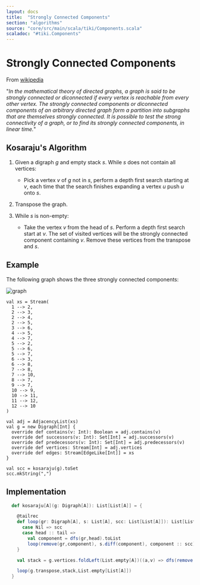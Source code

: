 ```yaml
---
layout: docs 
title:  "Strongly Connected Components"
section: "algorithms"
source: "core/src/main/scala/tiki/Components.scala"
scaladoc: "#tiki.Components"
---
```

# Strongly Connected Components

From [wikipedia](https://en.wikipedia.org/wiki/Strongly_connected_component)

"_In the mathematical theory of directed graphs, a graph is said to be strongly connected or diconnected if
 every vertex is reachable from every other vertex. The strongly connected components or diconnected
  components of an arbitrary directed graph form a partition into subgraphs that are 
  themselves strongly connected. It is possible to test the strong connectivity of a graph, 
  or to find its strongly connected components, in linear time._"

## Kosaraju's Algorithm 


1. Given a digraph _g_ and empty stack _s_.  While _s_ does not contain all vertices:

    - Pick a vertex _v_ of _g_ not in _s_, perform a depth first search starting at _v_,
    each time that the search finishes expanding a vertex _u_ push _u_ onto _s_.
    
2. Transpose the graph.

3. While _s_ is non-empty:

    - Take the vertex _v_ from the head of _s_. Perform a depth first search start at _v_.
    The set of visited vertices will be the strongly connected component containing _v_.
    Remove these vertices from the transpose and _s_.
  
## Example

The following graph shows the three strongly connected components:

![graph](https://raw.github.com/lewismj/tiki/master/docs/src/main/resources/microsite/img/scc.png)

```tut
val xs = Stream(
  1 --> 2,
  2 --> 3,
  2 --> 4,
  2 --> 5,
  3 --> 6,
  4 --> 5,
  4 --> 7,
  5 --> 2,
  5 --> 6,
  5 --> 7,
  6 --> 3,
  6 --> 8,
  7 --> 8,
  7 --> 10,
  8 --> 7,
  9 --> 7,
  10 --> 9,
  10 --> 11,
  11 --> 12,
  12 --> 10
)

val adj = AdjacencyList(xs)
val g = new Digraph[Int] {
  override def contains(v: Int): Boolean = adj.contains(v)
  override def successors(v: Int): Set[Int] = adj.successors(v)
  override def predecessors(v: Int): Set[Int] = adj.predecessors(v)
  override def vertices: Stream[Int] = adj.vertices
  override def edges: Stream[EdgeLike[Int]] = xs
}

val scc = kosaraju(g).toSet
scc.mkString(",")
```

## Implementation  

```scala
  def kosaraju[A](g: Digraph[A]): List[List[A]] = {

    @tailrec
    def loop(gr: Digraph[A], s: List[A], scc: List[List[A]]): List[List[A]] = s match {
      case Nil => scc
      case head :: tail =>
        val component = dfs(gr,head).toList
        loop(remove(gr,component), s.diff(component), component :: scc)
    }

    val stack = g.vertices.foldLeft(List.empty[A])((a,v) => dfs(remove(g,a),v).toList ::: a)

    loop(g.transpose,stack,List.empty[List[A]])
  }
```
